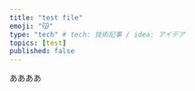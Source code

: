 ```yaml
---
title: "test file"
emoji: "😽"
type: "tech" # tech: 技術記事 / idea: アイデア
topics: [test]
published: false
---
```

ああああ